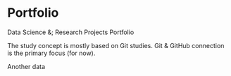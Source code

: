 # Portfolio
Data Science &; Research Projects Portfolio


The study concept is mostly based on Git studies. Git & GitHub connection is the primary focus (for now). 

Another data 

